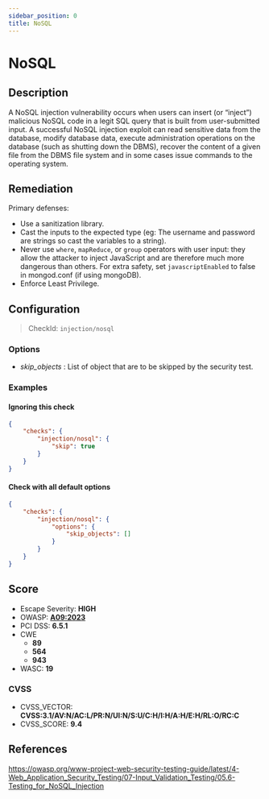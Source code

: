 ```yaml
---
sidebar_position: 0
title: NoSQL
---
```


# NoSQL

## Description

A NoSQL injection vulnerability occurs when users can insert (or “inject”) malicious NoSQL code in a legit SQL query that is built from user-submitted input.
A successful NoSQL injection exploit can read sensitive data from the database, modify database data, execute administration operations on the database (such as shutting down the DBMS), recover the content of a given file from the DBMS file system and in some cases issue commands to the operating system.

## Remediation

Primary defenses:
- Use a sanitization library.
- Cast the inputs to the expected type (eg: The username and password are strings so cast the variables to a string).
- Never use `where`, `mapReduce`, or `group` operators with user input: they allow the attacker to inject JavaScript and are therefore much more dangerous than others. For extra safety, set `javascriptEnabled` to false in mongod.conf (if using mongoDB).
- Enforce Least Privilege.


## Configuration

> CheckId: `injection/nosql`

### Options

- *skip_objects* : List of object that are to be skipped by the security test.



### Examples


#### Ignoring this check

```json
{
    "checks": {
        "injection/nosql": {
            "skip": true
        }
    }
}
```


#### Check with all default options

```json
{
    "checks": {
        "injection/nosql": {
            "options": {
                "skip_objects": []
            }
        }
    }
}
```




## Score

- Escape Severity: **<span className="high-severity">HIGH</span>**
- OWASP: **[A09:2023](https://github.com/OWASP/API-Security/blob/master/2023/en/src/0xa9-improper-assets-management.md)**
- PCI DSS: **6.5.1**
- CWE
  - **89**
  - **564**
  - **943**
- WASC: **19**



### CVSS

- CVSS_VECTOR: **CVSS:3.1/AV:N/AC:L/PR:N/UI:N/S:U/C:H/I:H/A:H/E:H/RL:O/RC:C**
- CVSS_SCORE: **9.4**

## References

https://owasp.org/www-project-web-security-testing-guide/latest/4-Web_Application_Security_Testing/07-Input_Validation_Testing/05.6-Testing_for_NoSQL_Injection
